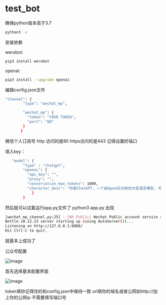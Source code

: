 # test_bot
确保python版本高于3.7
```bash
python3 -v
```
安装依赖

werobot:
```bash
pip3 install werobot
```
openai:
```bash
pip3 install --upgrade openai
```
编辑config.json文件
```bash
"channel": {
        "type": "wechat_mp",

        "wechat_mp": {
          "token": "YOUR TOKEN",          
          "port": "80"                 
        }
       }
 ``` 
微信个人订阅号
http 访问的是80 https访问的是443 
记得设置好端口

填入key：
```bash
   "model": {
        "type" : "chatgpt",
        "openai": {
          "api_key": "",
          "proxy": "",
          "conversation_max_tokens": 1000,
          "character_desc": "你是ChatGPT, 一个由OpenAI训练的大型语言模型, 你旨在回答并解决人们的任何问题，并且可以使用多种语言与人交流。"
            }
        }
```
然后就可以试着运行app.py文件了
        python3 app.py
出现
```bash
[wechat_mp_channel.py:25] - [WX_Public] Wechat Public account service start!
Bottle v0.12.23 server starting up (using AutoServer())...
Listening on http://127.0.0.1:8088/
Hit Ctrl-C to quit.
```
就基本上成功了




公众号配置





![image](https://user-images.githubusercontent.com/100390604/224756235-ffad0d4b-c33c-437b-9fdf-90ced8bb6e82.png)



首先选择基本配置界面



![image](https://user-images.githubusercontent.com/100390604/224756405-853517a5-3529-4456-b881-08bc40037ae0.png)



token填你记得住的和config.json中保持一致
url填你的域名或者公网如http://加上你的公网ip
不需要填写端口号
